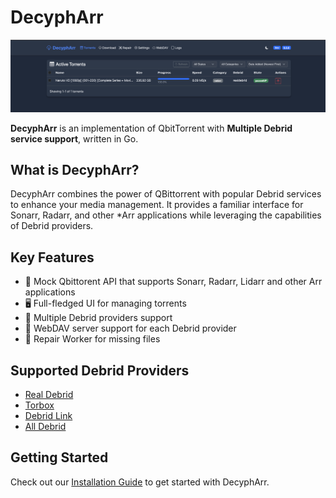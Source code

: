 # DecyphArr

![DecyphArr UI](images/main.png)

**DecyphArr** is an implementation of QbitTorrent with **Multiple Debrid service support**, written in Go.

## What is DecyphArr?

DecyphArr combines the power of QBittorrent with popular Debrid services to enhance your media management. It provides a familiar interface for Sonarr, Radarr, and other \*Arr applications while leveraging the capabilities of Debrid providers.

## Key Features

- 🔄 Mock Qbittorent API that supports Sonarr, Radarr, Lidarr and other Arr applications
- 🖥️ Full-fledged UI for managing torrents
- 🔌 Multiple Debrid providers support
- 📁 WebDAV server support for each Debrid provider
- 🔧 Repair Worker for missing files

## Supported Debrid Providers

- [Real Debrid](https://real-debrid.com)
- [Torbox](https://torbox.app)
- [Debrid Link](https://debrid-link.com)
- [All Debrid](https://alldebrid.com)

## Getting Started

Check out our [Installation Guide](installation.md) to get started with DecyphArr.